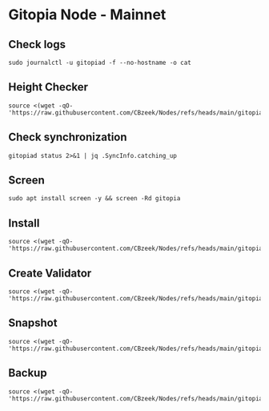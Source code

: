# Gitopia Node - Mainnet

## Check logs
```
sudo journalctl -u gitopiad -f --no-hostname -o cat
```

## Height Checker
```
source <(wget -qO- 'https://raw.githubusercontent.com/CBzeek/Nodes/refs/heads/main/gitopia/mainnet/height_checker.sh')
```


## Check synchronization
```
gitopiad status 2>&1 | jq .SyncInfo.catching_up
```

## Screen
```
sudo apt install screen -y && screen -Rd gitopia
```

## Install
```
source <(wget -qO- 'https://raw.githubusercontent.com/CBzeek/Nodes/refs/heads/main/gitopia/mainnet/install.sh')
```

## Create Validator
```
source <(wget -qO- 'https://raw.githubusercontent.com/CBzeek/Nodes/refs/heads/main/gitopia/mainnet/validator.sh')
```

## Snapshot
```
source <(wget -qO- 'https://raw.githubusercontent.com/CBzeek/Nodes/refs/heads/main/gitopia/mainnet/snapshot.sh')
```

## Backup
```
source <(wget -qO- 'https://raw.githubusercontent.com/CBzeek/Nodes/refs/heads/main/gitopia/mainnet/backup.sh')
```
